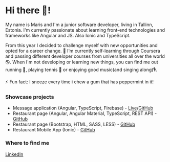 # Hi there 👋! 

My name is Maris and I'm a junior software developer, living in Tallinn, Estonia. 
I'm currently passionate about learning front-end technologies and frameworks like Angular and JS. Also Ionic and TypeScript.

From this year I decided to challenge myself with new opportunities and opted for a career change.
🌱 I’m currently self-learning through Coursera and passing different developer courses from universities all over the world 🌎.
When I'm not developing or learning new things, you can find me out running 🏃, playing tennis 🎾 or enjoying good music(and singing along)🎙️.

⚡ Fun fact: I sneeze every time i chew a gum that has peppermint in it!

### Showcase projects
- Message application (Angular, TypeScript, Firebase) - [Live](https://messageapp100.azurewebsites.net)/[GitHub](https://github.com/marispulk/MessageApp) 
- Restaurant page (Angular, Angular Material, TypeScript, REST API) - [GitHub](https://github.com/marispulk/Front-End-JavaScript-Frameworks-Angular)
- Restaurant page (Bootstrap, HTML, SASS, LESS) - [GitHub](https://github.com/marispulk/Front-End-Web-UI-Frameworks-and-Tools-Bootstrap-4)
- Restaurant Mobile App (Ionic) - [GitHub](https://github.com/marispulk/Confusion-Ionic)

### Where to find me
[LinkedIn](https://www.linkedin.com/in/maris-pulk/)
